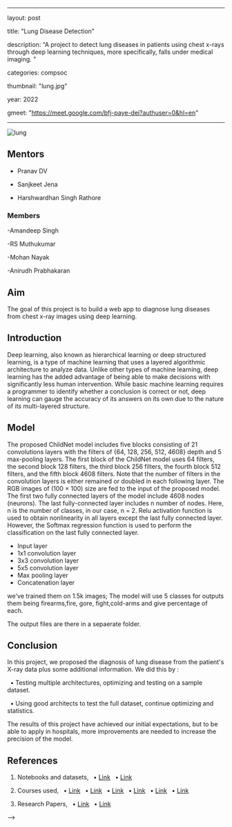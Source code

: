 ﻿---

layout: post

title: "Lung Disease Detection"

description: “A project to detect lung diseases in patients using chest x-rays through deep learning techniques, more specifically, falls under medical imaging. "

categories: compsoc

thumbnail: "lung.jpg"

year: 2022

gmeet: "https://meet.google.com/bfj-paye-dei?authuser=0&hl=en"

---


![lung](https://user-images.githubusercontent.com/88723771/162439463-f9b6b782-85d5-4313-8234-16b69f234439.png)
## Mentors


- Pranav DV

- Sanjkeet Jena

- Harshwardhan Singh Rathore


### Members


-Amandeep Singh

-RS Muthukumar

-Mohan Nayak 

-Anirudh Prabhakaran




## Aim

The goal of this project is to build a web app to diagnose lung diseases from chest x-ray images using deep learning.

## Introduction

Deep learning, also known as hierarchical learning or deep structured learning, is a type of machine learning that uses a layered algorithmic architecture to analyze data. Unlike other types of machine learning, deep learning has the added advantage of being able to make decisions with significantly less human intervention. While basic machine learning requires a programmer to identify whether a conclusion is correct or not, deep learning can gauge the accuracy of its answers on its own due to the nature of its multi-layered structure.




## Model

The proposed ChildNet model includes five blocks consisting of 21 convolutions layers with the filters of {64, 128, 256, 512, 4608} depth and 5 max-pooling layers. The first block of the ChildNet model uses 64 filters, the second block 128 filters, the third block 256 filters, the fourth block 512 filters, and the fifth block 4608 filters. Note that the number of filters in the convolution layers is either remained or doubled in each following layer. The RGB images of (100 × 100) size are fed to the input of the proposed model. The first two fully connected layers of the model include 4608 nodes (neurons). The last fully-connected layer includes n number of nodes. Here, n is the number of classes, in our case, n = 2. Relu activation function is used to obtain nonlinearity in all layers except the last fully connected layer. However, the Softmax regression function is used to perform the classification on the last fully connected layer.

- Input layer
- 1x1 convolution layer
- 3x3 convolution layer
- 5x5 convolution layer
- Max pooling layer
- Concatenation layer

we've trained them on 1.5k images;
The model will use 5 classes for outputs them being firearms,fire, gore, fight,cold-arms and give percentage of each.

The output files are there in a sepaerate folder.

## Conclusion


In this project, we proposed the diagnosis of lung disease from the patient's X-ray data plus some additional information. We did this by :

` `• Testing multiple architectures, optimizing and testing on a sample dataset.

` `• Using good architects to test the full dataset, continue optimizing and statistics.

The results of this project have achieved our initial expectations, but to be able to apply in hospitals, more improvements are needed to increase the precision of the model. 

## References

1. Notebooks and datasets,
` `• [Link](https://www.kaggle.com/nih-chest-xrays/data)
` `• [Link](https://www.kaggle.com/datasets/nih-chest-xrays/data)

2. Courses used,
` `• [Link](https://www.coursera.org/learn/neural-networks-deep-learning)
` `• [Link](https://www.coursera.org/learn/neural-networks-deep-learning)
` `• [Link](https://www.coursera.org/learn/introduction-tensorflow?specialization=tensorflow-in-practice)
` `• [Link](https://www.coursera.org/learn/convolutional-neural-networks-tensorflow)
` `• [Link](https://www.kaggle.com/learn/intro-to-deep-learning)
` `• [Link](https://www.kaggle.com/learn/computer-vision)

3. Research Papers,
` `• [Link](https://www.sciencedirect.com/science/article/pii/S2352914820300290)
` `• [Link](https://www.sciencedirect.com/science/article/pii/S0010482521001426)



-->
